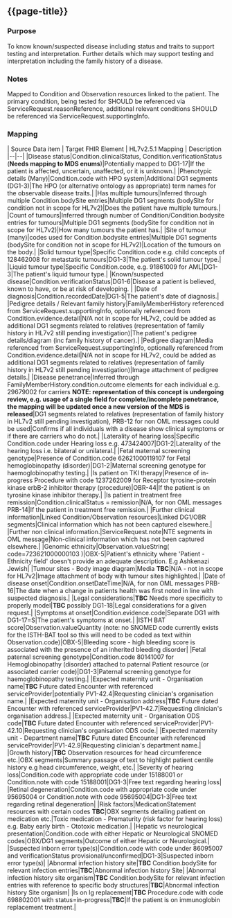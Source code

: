 ## {{page-title}}


### Purpose
To know known/suspected disease including status and traits to support testing and interpretation.
Further details which may support testing and interpretation including the family history of a disease.

### Notes
Mapped to Condition and Observation resources linked to the patient. The primary condition, being tested for SHOULD be referenced via ServiceRequest.reasonReference, additional relevant conditions SHOULD be referenced via ServiceRequest.supportingInfo.

### Mapping
| Source Data item | Target FHIR Element | HL7v2.5.1 Mapping | Description 
|--|--|
|Disease status|Condition.clinicalStatus, Condition.verificationStatus (**Needs mapping to MDS enums**)|Potentially mapped to DG1-17|If the patient is affected, uncertain, unaffected, or it is unknown.|
|Phenotypic details (Many)|Condition.code with HPO system|Additional DG1 segments (DG1-3)|The HPO (or alternative ontology as appropriate) term names for the observable disease traits.|
|Has multiple tumours|Inferred through multiple Condition.bodySite entries|Multiple DG1 segments (bodySite for condition not in scope for HL7v2)|Does the patient have multiple tumours.|
|Count of tumours|Inferred through number of Condition/Condition.bodysite entries for tumours|Multiple DG1 segments (bodySite for condition not in scope for HL7v2)|How many tumours the patient has.|
|Site of tumour (many)|codes used for Condition.bodysite entries|Multiple DG1 segments (bodySite for condition not in scope for HL7v2)|Location of the tumours on the body.|
|Solid tumour type|Specific Condition.code e.g. child concepts of 128462008 for metastatic tumours|DG1-3|The patient's solid tumour type.|
|Liquid tumour type|Specific Condition.code, e.g. 91861009 for AML|DG1-3|The patient's liquid tumour type.|
|Known/suspected disease|Condition.verificationStatus|DG1-6|Disease a patient is believed, known to have, or be at risk of developing. |
|Date of diagnosis|Condition.recordedDate|DG1-5|The patient's date of diagnosis.|
|Pedigree details / Relevant family history|FamilyMemberHistory referenced from ServiceRequest.supportingInfo, optionally referenced from Condition.evidence.detail|N/A not in scope for HL7v2, could be added as additional DG1 segments related to relatives (representation of family history in HL7v2 still pending investigation)|The patient's pedigree details/diagram (inc family history of cancer).|
|Pedigree diagram|Media referenced from ServiceRequest.supportingInfo, optionally referenced from Condition.evidence.detail|N/A not in scope for HL7v2, could be added as additional DG1 segments related to relatives (representation of family history in HL7v2 still pending investigation)|Image attachment of pedigree details.|
|Disease penetrance|Inferred through FamilyMemberHistory.condition.outcome elements for each individual e.g. 29679002 for carriers **NOTE: representation of this concept is undergoing review, e.g. usage of a single field for complete/incomplete penetrance, the mapping will be updated once a new version of the MDS is released**|DG1 segments related to relatives (representation of family history in HL7v2 still pending investigation), PRB-12 for non OML messages could be used|Confirms if all individuals with a disease show clinical symptoms or if there are carriers who do not.|
|Laterality of hearing loss|Specific Condition.code under Hearing loss e.g. 473424007|DG1-2|Laterality of the hearing loss i.e. bilateral or unilateral.|
|Fetal maternal screening genotype|Presence of Condition.code 62621000119107 for Fetal hemoglobinopathy (disorder)|DG1-2|Maternal screening genotype for haemoglobinopathy testing.|
|Is patient on TKI therapy|Presence of in-progress Procedure with code 1237262009 for Receptor tyrosine-protein kinase erbB-2 inhibitor therapy (procedure)|OBR-44|If the patient is on tyrosine kinase inhibitor therapy.|
|Is patient in treatment free remission|Condition.clinicalStatus = remission|N/A, for non OML messages PRB-14|If the patient in treatment free remission.|
|Further clinical information|Linked Condition/Observation resources|Linked DG1/OBR segments|Clinical information which has not been captured elsewhere.|
|Further non clinical information.|ServiceRequest.note|NTE segments in OML message|Non-clinical information which has not been captured elsewhere.|
|Genomic ethnicity|Observation.valueString( code=723621000000103 )|OBX-5|Patient's ethnicity where 'Patient - Ethnicity field' doesn't provide an adequate description. E.g Ashkenazi Jewish|
|Tumour sites - Body image diagram|Media **TBC**|N/A - not in scope for HL7v2|Image attachment of body with tumour sites highlighted.|
|Date of disease onset|Condition.onsetDateTime|N/A, for non OML messages PRB-16|The date when a change in patients health was first noted in line with suspected diagnosis.|
|Legal considerations|**TBC** Needs more specificity to properly model|**TBC** possibly DG1-18|Legal considerations for a given request.|
|Symptoms at onset|Condition.evidence.code|Separate DG1 with DG1-17=S|The patient's symptoms at onset.|
|ISTH BAT score|Observation.valueQuantity (note: no SNOMED code currently exists for the ISTH-BAT tool so this will need to be coded as text within Observation.code)|OBX-5|Bleeding score - high bleeding score is associated with the presence of an inherited bleeding disorder|
|Fetal paternal screening genotype|Condition.code 80141007 for Hemoglobinopathy (disorder) attached to paternal Patient resource (or associated carrier code)|DG1-3|Paternal screening genotype for haemoglobinopathy testing.|
|Expected maternity unit - Organisation name|**TBC** Future dated Encounter with referenced serviceProvider|potentially PV1-42.4|Requesting clinician's organisation name.|
|Expected maternity unit - Organisation address|**TBC** Future dated Encounter with referenced serviceProvider|PV1-42.7|Requesting clinician's organisation address.|
|Expected maternity unit - Organisation ODS code|**TBC** Future dated Encounter with referenced serviceProvider|PV1-42.10|Requesting clinician's organisation ODS code.|
|Expected maternity unit - Department name|**TBC** Future dated Encounter with referenced serviceProvider|PV1-42.9|Requesting clinician's department name.|
|Growth history|**TBC** Observation resources for head circumference etc.|OBX segments|Summary passage of text to highlight patient centile history e.g head circumference, weight, etc.|
|Severity of hearing loss|Condition.code with appropriate code under 15188001 or Condition.note with code 15188001|DG1-3|Free text regarding hearing loss|
|Retinal degeneration|Condition.code with appropriate code under 95695004 or Condition.note with code 95695004|DG1-3|Free text regarding retinal degeneration|
|Risk factors|MedicationStatement resources with certain codes **TBC**|OBX segments detailing patient on medication etc.|Toxic medication - Prematurity (risk factor for hearing loss) e.g. Baby early birth - Ototoxic medication.|
|Hepatic vs neurological presentation|Condition.code with either Hepatic or Neurological SNOMED codes|OBX/DG1 segments|Outcome of either Hepatic or Neurological.|
|Suspected inborn error type(s)|Condition.code with code under 86095007 and verificationStatus provisional/unconfirmed|DG1-3|Suspected inborn error type(s)|
|Abnormal infection history site|**TBC** Condition.bodySite for relevant infection entries|**TBC**|Abnormal infection history Site|
|Abnormal infection history site organism|**TBC** Condition.bodySite for relevant infection entries with reference to specific body structures|**TBC**|Abnormal infection history Site organism|
|Is on Ig replacement|**TBC** Procedure.code with code 698802001 with status=in-progress|**TBC**|If the patient is on immunoglobin replacement treatment.|

<!--
|MODY probability calculator score|Observation with code under 609561005 for Maturity-onset diabetes of the young (disorder)|OBX-5|Exeter's diabetic risk calculator|
|Insulin treated within 6 months of diagnosis|Presence of Procedure with appropriate Insulin Therapy code with performed\[x\] within six months of the ServiceRequest.authoredOn date|OBR-44|Has the patient been treated for insulin within the last 6 months of diagnosis.|
|Diagnosis during pregnancy|Overlap of Condition.recordedDate with Observation.effectivePeriod for pregnancy|PRB segment overlapping OBC for pregnancy|Was the patient diagnosed during pregnancy|
|Patient BMI at time of genomic test request|Observation with code 60621009 for Body mass index (observable entity) with effectiveDateTime same as ServiceRequest.authoredOn|OBX-5|Patient BMI at time of genomic test request|
|Patient BMI at time of diagnosis|Observation with code 60621009 with effectiveDateTime same Condition.recordedDate|OBX-5|Patient BMI at time of diagnosis|
|Maternal BMI at time of request|Observation with code 60621009 attached to maternal Patient resource with effectiveDateTime same as ServiceRequest.authoredOn|OBX-5|Maternal body mass index at time of request.|
|Paternal BMI at time of request|Observation with code 60621009 attached to paternal Patient resource with effectiveDateTime same as ServiceRequest.authoredOn|OBX-5|Paternal body mass index at time of request.|
|Initial therapy: Insulin subtype - Units per dose|First MedicationStatement.dosage.doseAndRate.doseQuantity with appropriate medicationCodeableConcept for Insulin|RXA-6|Initial therapy: Insulin subtype - Units per dose|
|Initial therapy: Insulin subtype - Frequency|First MedicationStatement.dosage.timing.repeat with appropriate medicationCodeableConcept for Insulin|RXA-12|Initial therapy: Insulin subtype - Frequency|
|Initial therapy: Insulin subtype - Oral hypoglycemic agents (OHA) subtype units per dose|First MedicationStatement.dosage.doseAndRate.doseQuantity with appropriate medicationCodeableConcept for Insulin OHA (codes under 420100005)|RXA-6|Initial therapy: Insulin subtype - Oral hypoglycemic agents (OHA) subtype units per dose|
|Initial therapy: Insulin subtype - Oral hypoglycemic agents (OHA) subtype frequency|First MedicationStatement.dosage.timing.repeat with appropriate medicationCodeableConcept for Insulin OHA (codes under 420100005)|RXA-12|Initial therapy: Insulin subtype - Oral hypoglycemic agents (OHA) subtype frequency|
|Current therapy: Insulin subtype - Units per dose|MedicationStatement.dosage.doseAndRate.doseQuantity with appropriate medicationCodeableConcept for Insulin|RXA-6|Current therapy: Insulin subtype - Units per dose|
|Current therapy: Insulin subtype - Frequency|MedicationStatement.dosage.timing.repeat with appropriate medicationCodeableConcept for Insulin|RXA-12|Current therapy: Insulin subtype - Frequency|
|Current therapy: Insulin subtype - Oral hypoglycaemic agents (OHA) subtype units per dose|MedicationStatement.dosage.doseAndRate.doseQuantity with appropriate medicationCodeableConcept for Insulin OHA (codes under 420100005)|RXA-6|Current therapy: Insulin subtype - Oral hypoglycaemic agents (OHA) subtype units per dose|
|Current therapy: Insulin subtype - Oral hypoglycaemic agents (OHA) subtype frequency|MedicationStatement.dosage.timing.repeat with appropriate medicationCodeableConcept for Insulin OHA (codes under 420100005)|RXA-12|Current therapy: Insulin subtype - Oral hypoglycemic agents (OHA) subtype frequency|
|Neonatal hypoglycemia treatment details|Procedure/MedicationStatement with appropriate code for treatment and reasonCode=52767006|OBR/RXA segments|Newborn hypoglycemia treatment details.|
|Neonatal hypoglycemia treatment start date|Procedure.performedPeriod.start / MedicationStatement.effectivePeriod.start|OBR-7|Newborn hypoglycemia treatment start date.|
|Neonatal hypoglycemia treatment end date|Procedure.performedPeriod.end / MedicationStatement.effectivePeriod.end|OBR-8|Newborn hypoglycemia treatment end date.|
|Birth weight|Observation with code 364589006|OBX-5|Weight at birth in grams.|
|Diabetic complications|Observation/Condition resources referencing original Diabetes Condition|OBX/PRB segments|Diabetic complications|
|Insulin dose at presentation|MedicationStatement.dosage.doseAndRate.doseQuantity with appropriate medicationCodeableConcept for Insulin and effectivePeriod overlapping Encounter date|RXA-6|Insulin dose at presentation (U/kg/day)|
|Insulin dose at time of genomic test request|MedicationStatement.dosage.doseAndRate.doseQuantity with appropriate medicationCodeableConcept for Insulin and effectivePeriod overlapping ServiceRequest.authoredOn date|RXA-6|Insulin dose at time of request (U/kg/day)|
|Is diabetes in remission|Inferred through Condition.clinicalStatus for Diabetes||Has patient's diabetes gone into remission.|
|Date of diabetes remission|Either inferred though history of changes to Condition resource or Condition.note|NTE segment attached to PRB|Date patient's diabetes went into remission.|
|Is diabetes in relapse|Inferred through Condition.clinicalStatus for Diabetes|PRB-14|Has patient's diabetes relapsed.|
|Date of diabetes relapse|Either inferred though history of changes to Condition resource or Condition.note||Date of diabetes relapse.|
|Current exocrine pancreatic treatment|Procedure/MedicationStatement for Conditions with exocrine/pancreatic codes|OBR/RXA segments|Is patient on exocrine pancreatic treatment.|
|Exocrine pancreatic treatment start date|MedicationStatement.effectiveDateTime or Procedure.performedDateTime|RXA-3|Date exocrine pancreatic treatment started.|
|Thyroid gland state|Condition.code with SNOMED code for issue|PRB-3|State of thyroid gland.|
|Pituitary tumour type|Condition.code with appropriate SNOMED code under 127024001|PRB-3|Pituitary tumour type|
|Pancreatic tumour type|Condition.code with appropriate SNOMED code under 126859007|PRB-3|Pancreatic tumour type|
|Phaeochromocytoma|Condition.bodySite, with appropriate Condition.code under SNOMED code 302835009|Not in scope for HL7v2|Phaeochromocytoma laterality|
|Paraganglioma location|Condition.bodySite, with appropriate Condition.code under SNOMED code 302833002|Not in scope for HL7v2|Paraganglioma location|
|Duration of hyperinsulism|Difference between Condition.onsetDateTime and abatementDataTime for code 83469008|PRB-9 - PRB-16|Duration of hyperinsulism|
|Current treatment|Set of MedicationStatement.medicationCodeableConcepts with effectivePeriod overlapping current time or status active|RXA-5|What is their current treatment to understand responsiveness.|
|Current treatment dose with units|MedicationStatement.dosage for treatment|RXA-6|Dose with units|
|Had response to current treatment|MedicationStatement.note (could include observations/condition resources to infer response but this may be difficult to interpret|NTE attached to RXA|Had response to current treatment|
|Name of other medications tried|Additional MedicationStatement resources|RXA segments|Name of other medications tried|
|Duration other medications tried|MedicationStatement.effectivePeriod|RXA-3|Duration other medications tried|
|Subcutaneous fat loss areas|Observation.bodySite with code 248316006 or child concepts of 248316006|OBX-5|Subcutaneous fat loss from:|
|Increased fat deposition areas|Observation.bodySite with code 248313003|Not in scope for HL7v2|Increased fat deposition location|
|Has absent reflexes|Observation with code 37280007|OBX-5|Has absent reflexes|
|Absent reflexes detail|Observation with child code under 37280007|OBX-5|Absent reflexes detail|
|Progeroid features|Condition.code with code 1216939003 or 1220589007|PRB-3|Progeroid features|
-->
<!-- 
| Source Data item | Non WGS Rare Disease | Non WGS Cancer | WGS Rare Disease | WGS Cancer | Target FHIR Element | HL7v2.5.1 Mapping | Description 
|--|--|
|CP - Date of diagnosis|N/A|N/A|N/A|Mandatory|Condition.recordedDate|PRB-7|The patient's date of diagnosis.|
|CP - Known or suspected rare disease|Optional|N/A|Optional|N/A|Condition.code (with verificationStatus provisional or unconfirmed)|PRB-3|Rare disease a patient is believed or known to have.|
|CP - Disease status|Mandatory|N/A|Mandatory|N/A|Condition.severity|PRB-14|If the patient is affected, unaffected or it is unknown, in regards to the disease.|
|CP - HPO term names|Optional|N/A|Mandatory|N/A|Condition.code with HPO system|Additional PRB segments (PRB-3)|The HPO term names for the patients observable disease traits.|
|CP - Date at onset|Optional|Optional|Optional|Optional|Condition.onsetDateTime|PRB-16|The patient's age at onset of disease.|
|CP - Symptoms at onset|Optional|Optional|Optional|Optional|Condition.evidence.code|OBX segments attached to PRB|The patient's symptoms at onset.|
|CP - Solid tumour type|N/A|Mandatory IF|N/A|Mandatory IF|Contained in Condition.code (a suitably specific code needs to be chosen)|PRB-3|The patient's solid tumour type.|
|CP - Liquid tumour type|N/A|Mandatory IF|N/A|Mandatory IF|Contained in Condition.code (a suitably specific code needs to be chosen)|PRB-3|The patient's liquid tumour type.|
|CP - Pedigree details/diagram|Mandatory IF|N/A|Mandatory IF|N/A|Condition.evidence.detail(reference(FamilyMemberHistory,Media))|N/A not in scope for HL7v2, could be added as additional PRB segments related to relatives|The patient's pedigree details/diagram.|
|CP - Consanguinity|Mandatory IF|N/A|Mandatory IF|N/A|Condition.evidence.detail(reference(FamilyMemberHistory.relationship))|N/A not in scope for HL7v2, use additional PRB segments as above, see Relative section for relationship mapping|The fact of immediate family being descended from the same ancestor.|
|CP - Disease penetrance (complete/incomplete)|Mandatory IF|N/A|Mandatory|N/A|Inferred through Condition.evidence.detail(reference(FamilyMemberHistory.condition)) elements for each individual |PRB segments related to relatives, though PRB-12 could be used|Confirms if all individuals with a disease show clinical symptoms or if there are carriers who do not.|
|CP - Pathological report|Optional|Optional|Optional|Mandatory|ServiceRequest.supportingInfo(DiagnosticReport)|ORU/OBR segments|The patient's pathological report produced prior to referral for genomic testing.|
|CP - Any additional information|Optional|Optional|Optional|Optional|Additional Condition or Observation resources with subject=Patient|Additional PRB segments|Further information linked to the patient's clinical presentation.|
-->